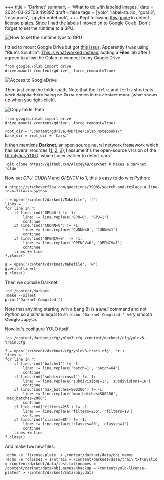 +++
title = 'Darknet'
summary = 'What to do with labeled images.'
date = 2024-03-22T08:49:39Z
draft = false
tags = ['yolo', 'label-studio', 'goal 3', 'resources', 'jupyter notebook']
+++
Kept following [this guide](https://betterdatascience.com/detect-license-plates-with-yolo/) to detect license plates.
Since I had the labels I moved on to [Google Colab](colab.research.google.com). Don't forget to set the runtime to a GPU.

![How to set the runtime type to GPU](google-colab.png)

I tried to mount Google Drive but got [this issue](https://stackoverflow.com/questions/69822304/google-colab-google-drive-can%C2%B4t-be-mounted-anymore-browser-popup-google-dri). Apparently I was using "Blue's Solution". [This is what worked instead](https://stackoverflow.com/questions/57419346/how-can-i-access-my-google-drive-files-from-google-colab), adding a **Files** tab after I agreed to allow the Colab to connect to my Google Drive.

```
from google.colab import drive 
drive.mount('/content/gdrive', force_remount=True)
```

![Access to GoogleDrive](file_acess.png)

Then just copy the folder path. Note that the `Ctrl+c` and `Ctrl+v` shortcuts work despite there being no Paste option in the context menu (what shows up when you right-click).

![Copy folder Path](copy_path.png)

```
from google.colab import drive 
drive.mount('/content/gdrive', force_remount=True)

root_dir = "/content/gdrive/MyDrive/Colab Notebooks/"
base_dir = root_dir + 'Cars/'
```

It then mentions **Darknet**, an open source neural network framework which has several reources ([1](https://github.com/AlexeyAB/darknet), [2](https://github.com/hank-ai/darknet), [3](https://www.ccoderun.ca/programming/darknet_faq/)), I assume it's the open-source version of the [Ultralytics YOLO](https://github.com/ultralytics/ultralytics). which I used earlier to detect cars.

```
!git clone https://github.com/AlexeyAB/darknet # Makes a darknet folder
```

Now set *GPU*, *CUDNN* and *OPENCV* to 1, this is easy to do with Python:

```
# https://stackoverflow.com/questions/39086/search-and-replace-a-line-in-a-file-in-python

f = open('/content/darknet/Makefile', 'r')
lines = ''
for line in f:
    if line.find('GPU=0') != -1:
        lines += line.replace('GPU=0', 'GPU=1')
        continue
    if line.find('CUDNN=0') != -1:
        lines += line.replace('CUDNN=0', 'CUDNN=1')
        continue
    if line.find('OPENCV=0') != -1:
        lines += line.replace('OPENCV=0', 'OPENCV=1')
        continue
    lines += line
f.close()

g = open('/content/darknet/Makefile', 'w')
g.write(lines)
g.close()
```

Then we compile Darknet.

```
!cd /content/darknet
!make --silent
print("Darknet Compiled.")
```

Note that anything starting with a bang (!) is a *shell* command and not *Python* so a *print* is equal to an `!echo "Darknet Compiled."`, very smooth ~~Google~~ Jupyter.

Now let's configure YOLO itself.

```
!cp /content/darknet/cfg/yolov3.cfg /content/darknet/cfg/yolov3-train.cfg

f = open('/content/darknet/cfg/yolov3-train.cfg', 'r')
lines = ''
for line in f:
    if line.find('batch=1') != -1:
        lines += line.replace('batch=1', 'batch=64')
        continue
    if line.find('subdivisions=1') != -1:
        lines += line.replace('subdivisions=1', 'subdivisions=16')
        continue
    if line.find('max_batches=500200') != -1:
        lines += line.replace('max_batches=500200', 'max_batches=2000')
        continue
    if line.find('filters=255') != -1:
        lines += line.replace('filters=255', 'filters=18')
        continue
    if line.find('classes=80') != -1:
        lines += line.replace('classes=80', 'classes=1')
        continue
    lines += line
f.close()
```

And make two new files.

```
!echo -e 'license-plate' > /content/darknet/data/obj.names 
!echo -e 'classes = 1\ntrain = /content/darknet/data/train.txt\nvalid = /content/darknet/data/test.txt\nnames = /content/darknet/data/obj.names\nbackup = /content/yolo-license-plates' > /content/darknet/data/obj.data
```


